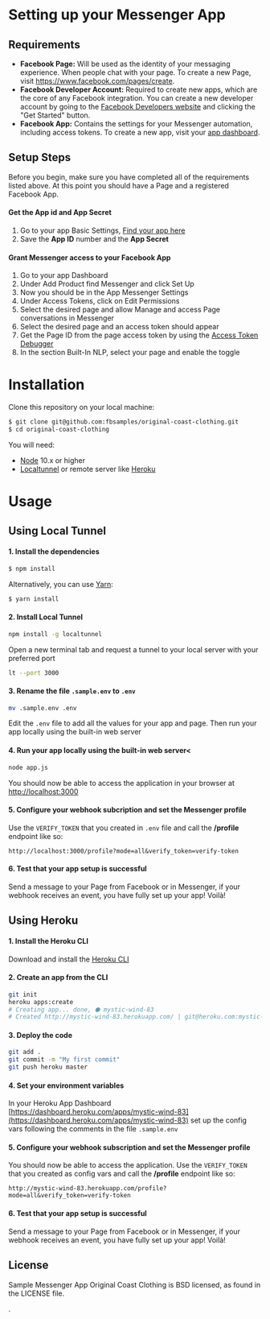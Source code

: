 

# Setting up your Messenger App

## Requirements

- **Facebook Page:** Will be used as the identity of your messaging experience. When people chat with your page. To create a new Page, visit https://www.facebook.com/pages/create.
- **Facebook Developer Account:** Required to create new apps, which are the core of any Facebook integration. You can create a new developer account by going to the [Facebook Developers website](https://developers.facebook.com/) and clicking the "Get Started" button.
- **Facebook App:** Contains the settings for your Messenger automation, including access tokens. To create a new app, visit your [app dashboard](https://developers.facebook.com/apps).

## Setup Steps

Before you begin, make sure you have completed all of the requirements listed above. At this point you should have a Page and a registered Facebook App.

#### Get the App id and App Secret

1. Go to your app Basic Settings, [Find your app here](https://developers.facebook.com/apps)
2. Save the **App ID** number and the **App Secret**

#### Grant  Messenger access to your Facebook App

1. Go to your app Dashboard
2. Under Add Product find Messenger and click Set Up
3. Now you should be in the App Messenger Settings
4. Under Access Tokens, click on Edit Permissions
5. Select the desired page and allow Manage and access Page conversations in Messenger
6. Select the desired page and an access token should appear
7. Get the Page ID from the page access token by using the [Access Token Debugger](https://developers.facebook.com/tools/debug/accesstoken/)
8. In the section Built-In NLP, select your page and enable the toggle

# Installation

Clone this repository on your local machine:

```bash
$ git clone git@github.com:fbsamples/original-coast-clothing.git
$ cd original-coast-clothing
```

You will need:

- [Node](https://nodejs.org/en/) 10.x or higher
- [Localtunnel](https://github.com/localtunnel/localtunnel) or remote server like [Heroku](https://www.heroku.com/)

# Usage

## Using Local Tunnel

#### 1. Install the dependencies

```bash
$ npm install
```

Alternatively, you can use [Yarn](https://yarnpkg.com/en/):

```bash
$ yarn install
```

#### 2. Install Local Tunnel
```bash
npm install -g localtunnel
```

Open a new terminal tab and request a tunnel to your local server with your preferred port
```bash
lt --port 3000
```

#### 3. Rename the file `.sample.env` to `.env`

```bash
mv .sample.env .env
```

 Edit the `.env` file to add all the values for your app and page. Then run your app locally using the built-in web server

#### 4. Run your app locally using the built-in web server<

```bash
node app.js
```

You should now be able to access the application in your browser at [http://localhost:3000](http://localhost:3000)

#### 5. Configure your webhook subcription and set the Messenger profile

Use the `VERIFY_TOKEN` that you created in `.env` file and call the **/profile** endpoint like so:
```
http://localhost:3000/profile?mode=all&verify_token=verify-token
```

#### 6. Test that your app setup is successful

Send a message to your Page from Facebook or in Messenger, if your webhook receives an event, you have fully set up your app! Voilà!

## Using Heroku
#### 1. Install the Heroku CLI

Download and install the [Heroku CLI](https://devcenter.heroku.com/articles/heroku-cli)

#### 2. Create an app from the CLI

```bash
git init
heroku apps:create
# Creating app... done, ⬢ mystic-wind-83
# Created http://mystic-wind-83.herokuapp.com/ | git@heroku.com:mystic-wind-83.git
```

#### 3. Deploy the code
```bash
git add .
git commit -m "My first commit"
git push heroku master
```

#### 4. Set your environment variables
  In your Heroku App Dashboard [https://dashboard.heroku.com/apps/mystic-wind-83](https://dashboard.heroku.com/apps/mystic-wind-83) set up the config vars following the comments in the file ```.sample.env```

#### 5. Configure your webhook subscription and set the Messenger profile
  You should now be able to access the application. Use the ```VERIFY_TOKEN``` that you created as config vars and call the **/profile** endpoint like so:

  ```
  http://mystic-wind-83.herokuapp.com/profile?mode=all&verify_token=verify-token
  ```

#### 6. Test that your app setup is successful

  Send a message to your Page from Facebook or in Messenger, if your webhook receives an event, you have fully set up your app! Voilà!

## License
Sample Messenger App Original Coast Clothing is BSD licensed, as found in the LICENSE file.

.
